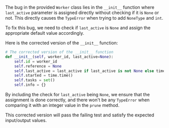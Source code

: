 The bug in the provided `Worker` class lies in the `__init__` function where `last_active` parameter is assigned directly without checking if it is `None` or not. This directly causes the `TypeError` when trying to add `NoneType` and `int`.

To fix this bug, we need to check if `last_active` is `None` and assign the appropriate default value accordingly.

Here is the corrected version of the `__init__` function:

```python
# The corrected version of the __init__ function
def __init__(self, worker_id, last_active=None):
    self.id = worker_id
    self.reference = None
    self.last_active = last_active if last_active is not None else time.time()  # Assigning default value if last_active is None
    self.started = time.time()
    self.tasks = set()
    self.info = {}
```

By including the check for `last_active` being `None`, we ensure that the assignment is done correctly, and there won't be any `TypeError` when comparing it with an integer value in the `prune` method.

This corrected version will pass the failing test and satisfy the expected input/output values.
